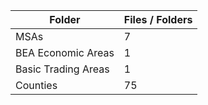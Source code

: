 | Folder              |   Files / Folders |
|---------------------|-------------------|
| MSAs                |                 7 |
| BEA Economic Areas  |                 1 |
| Basic Trading Areas |                 1 |
| Counties            |                75 |
